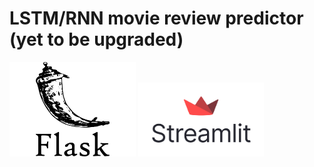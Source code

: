 # LSTM/RNN movie review predictor (yet to be upgraded)

<img src="https://raw.githubusercontent.com/miguelrferreiraf/basic_LR_Flask/main/img/flask-logo-version-2.png" alt="flask" width="40%" height="40%">

<img src="https://raw.githubusercontent.com/miguelrferreiraf/LSTM_RNN_movie-review-predictor/main/img/image27_frqkzv.png" alt="flask" width="40%" height="40%">

